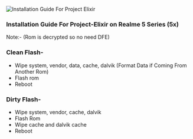 ![Installation Guide For Project Elixir](https://i.imgur.com/3UmK6nS.png "Installation")

### Installation Guide For Project-Elixir on Realme 5 Series (5x)

Note:- (Rom is decrypted so no need DFE)

### Clean Flash- 
- Wipe system, vendor, data, cache, dalvik
(Format Data if Coming From Another Rom)
- Flash rom
- Reboot

### Dirty Flash- 
- Wipe system, vendor, cache, dalvik
- Flash Rom 
- Wipe cache and dalvik cache
- Reboot
